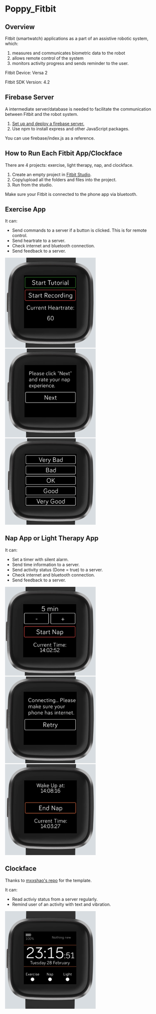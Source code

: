 # Poppy_Fitbit

## Overview
Fitbit (smartwatch) applications as a part of an assistive robotic system, which:
1. measures and communicates biometric data to the robot
2. allows remote control of the system
3. monitors activity progress and sends reminder to the user.

Fitbit Device: Versa 2

Fitbit SDK Version: 4.2

## Firebase Server
A intermediate server/database is needed to facilitate the communication between Fitbit and the robot system.  
1. [Set up and deploy a firebase server.](https://firebase.google.com/docs/hosting/quickstart)
2. Use npm to install express and other JavaScript packages.

You can use firebase/index.js as a reference.

## How to Run Each Fitbit App/Clockface
There are 4 projects: exercise, light therapy, nap, and clockface.
1. Create an empty project in [Fitbit Studio](https://studio.fitbit.com).
2. Copy/upload all the folders and files into the project. 
3. Run from the studio.

Make sure your Fitbit is connected to the phone app via bluetooth.

## Exercise App
It can:
- Send commands to a server if a button is clicked. This is for remote control.
- Send heartrate to a server.
- Check internet and bluetooth connection. 
- Send feedback to a server.
<img src="pictures/exercise1.PNG" width="300" />
<img src="pictures/rate1.PNG" width="300" />
<img src="pictures/rate2.PNG" width="300" />


## Nap App or Light Therapy App
It can:
- Set a timer with silent alarm.
- Send time information to a server.
- Send activity status (Done = true) to a server.
- Check internet and bluetooth connection. 
- Send feedback to a server.

<img src="pictures/nap1.PNG" width="300" />
<img src="pictures/internet1.PNG" width="300" />
<img src="pictures/nap2.PNG" width="300" />

## Clockface
Thanks to [mxxshao's repo](https://github.com/mxsshao/versa-clockface) for the template.

It can:
- Read activiy status from a server regularly.
- Remind user of an activity with text and vibration.

<img src="pictures/clockface1.PNG" width="300" />
